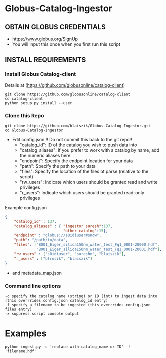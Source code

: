 # Globus-Catalog-Ingestor

## OBTAIN GLOBUS CREDENTIALS
* https://www.globus.org/SignUp
* You will input this once when you first run this script



## INSTALL REQUIREMENTS
### Install Globus Catalog-client 
Details at (https://github.com/globusonline/catalog-client)

```
git clone https://github.com/globusonline/catalog-client
cd catalog-client
python setup.py install --user
```

### Clone this Repo
```
git clone https://github.com/blaiszik/Globus-Catalog-Ingestor.git
cd Globus-Catalog-Ingestor
```
* Edit config.json !! Do not commit this back to the git repo!!
  * "catalog_id": ID of the catalog you wish to push data into
  * "catalog_aliases": If you prefer to work with a catalog by name, add the numeric aliases here
  * "endpoint": Specify the endpoint location for your data
  * "path": Specify the path to your data
  * "files": Specify the location of the files ot parse (relative to the script)
  * "rw_users": Indicate which users should be granted read and write privileges
  * "r_users": Indicate which users should be granted read-only privileges


Example config.json


```json
{
    "catalog_id" : 137,
    "catalog_aliases" : { "ingestor suresh":137,
                          "other catalog":15},
    "endpoint" : "globus://s8idiuser#snow",
    "path": "/path/to/data",
    "files": ["B001_Eiger_silica150nm_water_test_Fq1_0001-20000.hdf",
              "B001_Eiger_silica150nm_water_test_Fq1_0001-20001.hdf"],
    "rw_users" : ["s8idiuser", "sureshn", "blaiszik"],
    "r_users" : ["bfrosik", "blaiszik"]
}
```

* and metadata_map.json

### Command line options
```
-c specify the catalog name (string) or ID (int) to ingest data into  (this overrrides config.json catalog_id entry)
-f specify a filename to be ingested (this overrrides config.json files entry)
-x suppress script console output
```

# Examples

```
python ingest.py -c 'replace with catalog_name or ID' -f 'filename.hdf'
```





